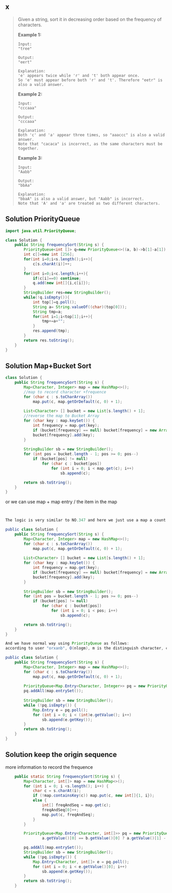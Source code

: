 ## x	

> Given a string, sort it in decreasing order based on the frequency of characters.
>
> **Example 1:**
>
> ```
> Input:
> "tree"
> 
> Output:
> "eert"
> 
> Explanation:
> 'e' appears twice while 'r' and 't' both appear once.
> So 'e' must appear before both 'r' and 't'. Therefore "eetr" is also a valid answer.
> ```
>
> 
>
> **Example 2:**
>
> ```
> Input:
> "cccaaa"
> 
> Output:
> "cccaaa"
> 
> Explanation:
> Both 'c' and 'a' appear three times, so "aaaccc" is also a valid answer.
> Note that "cacaca" is incorrect, as the same characters must be together.
> ```
>
> 
>
> **Example 3:**
>
> ```
> Input:
> "Aabb"
> 
> Output:
> "bbAa"
> 
> Explanation:
> "bbaA" is also a valid answer, but "Aabb" is incorrect.
> Note that 'A' and 'a' are treated as two different characters.
> ```

## Solution PriorityQueue

```java
import java.util.PriorityQueue;

class Solution {
    public String frequencySort(String s) {
        PriorityQueue<int []> q=new PriorityQueue<>((a, b)->b[1]-a[1]);
        int c[]=new int [256];
        for(int i=0;i<s.length();i++){
            c[s.charAt(i)]++;
        }
        for(int i=0;i<c.length;i++){
            if(c[i]==0) continue;
            q.add(new int[]{i,c[i]});
        }
        StringBuilder res=new StringBuilder();
        while(!q.isEmpty()){
            int top[]=q.poll();
            String a= String.valueOf((char)(top[0]));
            String tmp=a;
            for(int i=1;i<top[1];i++){
                tmp+=a+"";
            }
            res.append(tmp);
        }
        return res.toString();
    }
}
```

## Solution Map+Bucket Sort

```java
class Solution {
    public String frequencySort(String s) {
        Map<Character, Integer> map = new HashMap<>();
        //map to record character +frequence
        for (char c : s.toCharArray()) 
            map.put(c, map.getOrDefault(c, 0) + 1);
						
        List<Character> [] bucket = new List[s.length() + 1];
        //reverse the map to Bucket Array
        for (char key : map.keySet()) {
            int frequency = map.get(key);
            if (bucket[frequency] == null) bucket[frequency] = new ArrayList<>();
            bucket[frequency].add(key);
        }
				
        StringBuilder sb = new StringBuilder();
        for (int pos = bucket.length - 1; pos >= 0; pos--)
            if (bucket[pos] != null)
                for (char c : bucket[pos])
                    for (int i = 0; i < map.get(c); i++)
                        sb.append(c);

        return sb.toString();
    }
}
```

or we can use map   + map entry / the item in the map



```java


The logic is very similar to NO.347 and here we just use a map a count and according to the frequency to put it into the right bucket. Then we go through the bucket to get the most frequently character and append that to the final stringbuilder.

public class Solution {
    public String frequencySort(String s) {
        Map<Character, Integer> map = new HashMap<>();
        for (char c : s.toCharArray()) 
            map.put(c, map.getOrDefault(c, 0) + 1);
						
        List<Character> [] bucket = new List[s.length() + 1];
        for (char key : map.keySet()) {
            int frequency = map.get(key);
            if (bucket[frequency] == null) bucket[frequency] = new ArrayList<>();
            bucket[frequency].add(key);
        }
				
        StringBuilder sb = new StringBuilder();
        for (int pos = bucket.length - 1; pos >= 0; pos--)
            if (bucket[pos] != null)
                for (char c : bucket[pos])
                    for (int i = 0; i < pos; i++)
                        sb.append(c);

        return sb.toString();
    }
}

And we have normal way using PriorityQueue as follows:
according to user "orxanb", O(nlogm), m is the distinguish character, can be O(1) since only 26 letters. So the overall time complexity should be O(n), the same as the buck sort with less memory use.

public class Solution {
    public String frequencySort(String s) {
        Map<Character, Integer> map = new HashMap<>();
        for (char c : s.toCharArray())
            map.put(c, map.getOrDefault(c, 0) + 1);
						
        PriorityQueue<Map.Entry<Character, Integer>> pq = new PriorityQueue<>((a, b) -> b.getValue() - a.getValue());
        pq.addAll(map.entrySet());
				
        StringBuilder sb = new StringBuilder();
        while (!pq.isEmpty()) {
            Map.Entry e = pq.poll();
            for (int i = 0; i < (int)e.getValue(); i++) 
                sb.append(e.getKey());
        }
        return sb.toString();
    }
}
```



## Solution keep the origin sequence

more information to record the frequence

```java
    public static String frequencySort(String s) {
        Map<Character, int[]> map = new HashMap<>();
        for (int i = 0; i <s.length(); i++) {
            char c = s.charAt(i);
            if (!map.containsKey(c)) map.put(c, new int[]{1, i});
            else {
                int[] freqAndSeq = map.get(c);
                freqAndSeq[0]++;
                map.put(c, freqAndSeq);
            }
        }

        PriorityQueue<Map.Entry<Character, int[]>> pq = new PriorityQueue<>((a, b) ->
                a.getValue()[0] == b.getValue()[0] ? a.getValue()[1] - b.getValue()[1] : b.getValue()[0] - a.getValue()[0]);

        pq.addAll(map.entrySet());
        StringBuilder sb = new StringBuilder();
        while (!pq.isEmpty()) {
            Map.Entry<Character, int[]> e = pq.poll();
            for (int i = 0; i < e.getValue()[0]; i++)
                sb.append(e.getKey());
        }
        return sb.toString();
    }
```

